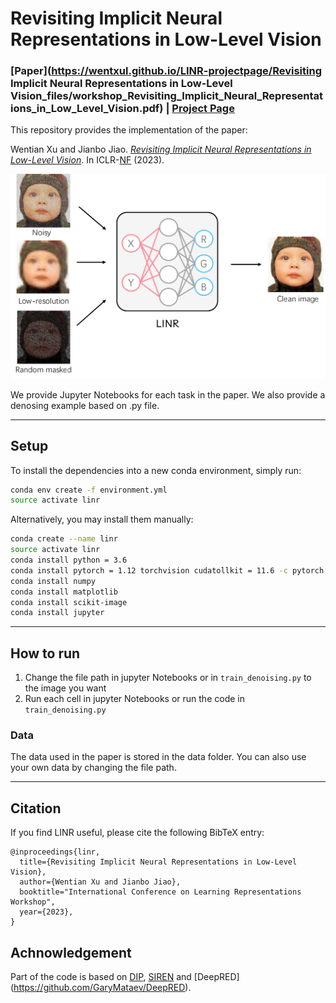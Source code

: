 # Revisiting Implicit Neural Representations in Low-Level Vision
### [Paper](https://wentxul.github.io/LINR-projectpage/Revisiting Implicit Neural Representations in Low-Level Vision_files/workshop_Revisiting_Implicit_Neural_Representations_in_Low_Level_Vision.pdf) | [Project Page](https://wentxul.github.io/LINR-projectpage/) 

This repository provides the implementation of the paper:

Wentian Xu and Jianbo Jiao. *[Revisiting Implicit Neural Representations in Low-Level Vision]()*. In ICLR-[NF](https://sites.google.com/view/neural-fields) (2023).

<!-- <img src="https://github.com/WenTXuL/LINR/overview.png" alt="Overview" width="100%"> -->
![Overview](Overview.png)

We provide Jupyter Notebooks for each task in the paper. We also provide a denosing example based on .py file.

---
## Setup
To install the dependencies into a new conda environment, simply run:
```bash
conda env create -f environment.yml
source activate linr
```
Alternatively, you may install them manually:
```bash
conda create --name linr
source activate linr
conda install python = 3.6
conda install pytorch = 1.12 torchvision cudatollkit = 11.6 -c pytorch
conda install numpy
conda install matplotlib
conda install scikit-image
conda install jupyter
```


---
## How to run

1. Change the file path in jupyter Notebooks or in `train_denoising.py` to the image you want
2. Run each cell in jupyter Notebooks or run the code in `train_denoising.py`

### Data
The data used in the paper is stored in the data folder. You can also use your own data by changing the file path.



---
## Citation
If you find LINR useful, please cite the following BibTeX entry:
```
@inproceedings{linr,
  title={Revisiting Implicit Neural Representations in Low-Level Vision},
  author={Wentian Xu and Jianbo Jiao},
  booktitle="International Conference on Learning Representations Workshop",
  year={2023},
}
```

## Achnowledgement
Part of the code is based on [DIP](https://github.com/DmitryUlyanov/deep-image-prior), [SIREN](https://github.com/vsitzmann/siren) and [DeepRED] (https://github.com/GaryMataev/DeepRED).
